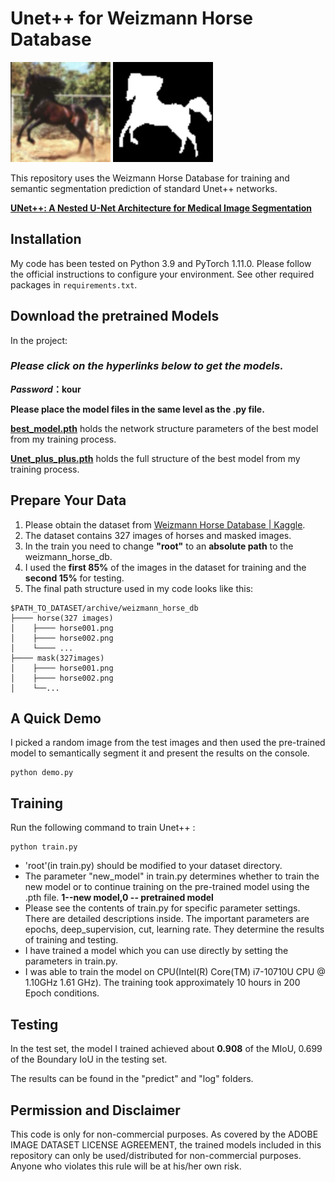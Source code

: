# Unet++ for Weizmann Horse Database



<img src=".\predict\20_0_ori.png" alt="20_0_ori" style="zoom:200%;" />

<img src=".\predict\20_0_predict.png" alt="20_0_predict" style="zoom:200%;" />

This repository uses the Weizmann Horse Database for training and semantic segmentation prediction of standard Unet++ networks.

**[UNet++: A Nested U-Net Architecture for Medical Image Segmentation](https://arxiv.org/abs/1807.10165)**

## Installation

My code has been tested on Python 3.9 and PyTorch 1.11.0. Please follow the official instructions to configure your environment. See other required packages in `requirements.txt`.

## Download the pretrained Models ##

In the project: 

### ***Please click on the hyperlinks below to get the models**.*

**_Password_：kour**

**Please place the model files in the same level as the .py file.**

**[best_model.pth](https://pan.baidu.com/s/11zPWaLTH0wvxANX_3ITuQA)** holds the network structure parameters of the best model from my training process. 

**[Unet_plus_plus.pth](https://pan.baidu.com/s/11zPWaLTH0wvxANX_3ITuQA)** holds the full structure of the best model from my training process. 

## Prepare Your Data

1. Please obtain the dataset from [Weizmann Horse Database | Kaggle](https://www.kaggle.com/datasets/ztaihong/weizmann-horse-database/metadata).
2. The dataset contains 327 images of horses and masked images.
3. In the train you need to change **"root"** to an **absolute path** to the weizmann_horse_db.
4. I used the **first 85%** of the images in the dataset for training and the **second 15%** for testing.
5. The final path structure used in my code looks like this:

````
$PATH_TO_DATASET/archive/weizmann_horse_db
├──── horse(327 images)
│    ├──── horse001.png
│    ├──── horse002.png
│    └──── ...
├──── mask(327images)
│    ├──── horse001.png
│    ├──── horse002.png
│    └──...
````

## A Quick Demo

I picked a random image from the test images and then used the pre-trained model to semantically segment it and present the results on the console.

    python demo.py

## Training

Run the following command to train Unet++ :

    python train.py

- 'root'(in train.py) should be modified to your dataset directory.
- The parameter "new_model" in train.py determines whether to train the new model or to continue training on the pre-trained model using the .pth file. **1--new model,0 -- pretrained model**
- Please see the contents of train.py for specific parameter settings. There are detailed descriptions inside. The important parameters are epochs, deep_supervision, cut, learning rate. They determine the results of training and testing.
- I have trained a model which you can use directly by setting the parameters in train.py.
- I was able to train the model on CPU(Intel(R) Core(TM) i7-10710U CPU @ 1.10GHz   1.61 GHz). The training took approximately 10 hours in 200 Epoch conditions.

## Testing ##

In the test set, the model I trained achieved about **0.908** of the MIoU, 0.699 of the Boundary IoU in the testing set.

The results can be found in the "predict" and "log" folders.

## Permission and Disclaimer

This code is only for non-commercial purposes. As covered by the ADOBE IMAGE DATASET LICENSE AGREEMENT, the trained models included in this repository can only be used/distributed for non-commercial purposes. Anyone who violates this rule will be at his/her own risk.
